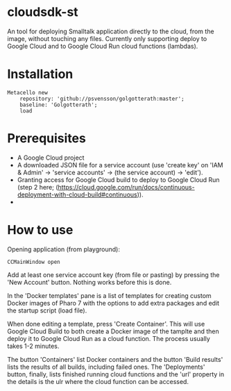 # cloudsdk-st
An tool for deploying Smalltalk application directly to the cloud, from the image, without touching any files.
Currently only supporting deploy to Google Cloud and to Google Cloud Run cloud functions (lambdas).

# Installation
```Smalltalk
Metacello new
    repository: 'github://psvensson/golgotterath:master';
    baseline: 'Golgotterath';
    load
```

# Prerequisites

  - A Google Cloud project
  - A downloaded JSON file for a service account (use 'create key' on 'IAM & Admin' -> 'service accounts' -> (the service account) -> 'edit').
  - Granting access for Google Cloud build to deploy to Google Cloud Run (step 2 here; (https://cloud.google.com/run/docs/continuous-deployment-with-cloud-build#continuous)).
  - 

# How to use

Opening application (from playground):
```Smalltalk
CCMainWindow open
```

Add at least one service account key (from file or pasting) by pressing the 'New Account' button. Nothing works before this is done.

In the 'Docker templates' pane is a list of templates for creating custom Docker images of Pharo 7 with the options to add extra packages and edit the startup script (load file).

When done editing a template, press 'Create Container'. This will use Google Cloud Build to both create a Docker image of the tamplte and then deploy it to Google Cloud Run as a cloud function. The process usually takes 1-2 minutes.

The button 'Containers' list Docker containers and the button 'Build results' lists the results of all builds, including failed ones. The 'Deployments' button, finally, lists finished running cloud functions and the 'url' property in the details is the ulr where the cloud function can be accessed.



